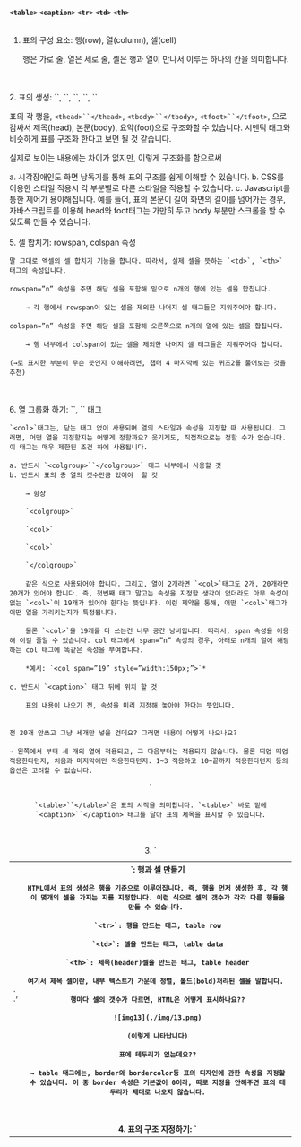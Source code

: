 **`<table>`    `<caption>`    `<tr>`    `<td>`    `<th>`**
<br> 
<br> 
1. 표의 구성 요소: 행(row), 열(column), 셀(cell)
    
    행은 가로 줄, 열은 세로 줄, 셀은 행과 열이 만나서 이루는 하나의 칸을 의미합니다.
<br> 
<br>    
2. 표의 생성: `<table>`, `<caption>`
    
    `<table>``</table>`은 표의 시작을 의미합니다. `<table>` 바로 밑에 `<caption>``</caption>`태그를 달아 표의 제목을 표시할 수 있습니다.
    
<br> 
<br> 
3. `<tr>`, `<td>`, `<th>`: 행과 셀 만들기
    
    HTML에서 표의 생성은 행을 기준으로 이루어집니다. 즉, 행을 먼저 생성한 후, 각 행이 몇개의 셀을 가지는 지를 지정합니다. 이런 식으로 셀의 갯수가 각각 다른 행들을 만들 수 있습니다. 
    
    `<tr>`: 행을 만드는 태그, table row
    
    `<td>`: 셀을 만드는 태그, table data
    
    `<th>`: 제목(header)셀을 만드는 태그, table header
    
    여기서 제목 셀이란, 내부 텍스트가 가운데 정렬, 볼드(bold)처리된 셀을 말합니다. 
    
    행마다 셀의 갯수가 다르면, HTML은 어떻게 표시하나요??
    
    ![img13](./img/13.png)
    
    (이렇게 나타납니다)
    
    표에 테두리가 없는데요??
    
    → table 태그에는, border와 bordercolor등 표의 디자인에 관한 속성을 지정할 수 있습니다. 이 중 border 속성은 기본값이 0이라, 따로 지정을 안해주면 표의 테두리가 제대로 나오지 않습니다.
<br> 
<br>    
4. 표의 구조 지정하기: `<thead>`, `<tbody>`, `<tfoot>`

표의 각 행을, `<thead>``</thead>`, `<tbody>``</tbody>`, `<tfoot>``</tfoot>`, 으로 감싸서 제목(head), 본문(body), 요약(foot)으로 구조화할 수 있습니다. 시멘틱 태그와 비슷하게 표를 구조화 한다고 보면 될 것 같습니다.

실제로 보이는 내용에는 차이가 없지만, 이렇게 구조화를 함으로써

a. 시각장애인도 화면 낭독기를 통해 표의 구조를 쉽게 이해할 수 있습니다.
b. CSS를 이용한 스타일 적용시 각 부분별로 다른 스타일을 적용할 수 있습니다.
c. Javascript를 통한 제어가 용이해집니다. 예를 들어, 표의 본문이 길어 화면의 길이를 넘어가는 경우, 자바스크립트를 이용해 head와 foot태그는 가만히 두고 body 부분만 스크롤을 할 수 있도록 만들 수 있습니다.
<br> 
<br> 
5. 셀 합치기: rowspan, colspan 속성
    
    말 그대로 엑셀의 셀 합치기 기능을 합니다. 따라서, 실제 셀을 뜻하는 `<td>`, `<th>` 태그의 속성입니다. 
    
    rowspan=”n” 속성을 주면 해당 셀을 포함해 밑으로 n개의 행에 있는 셀을 합칩니다.

		→ 각 행에서 rowspan이 있는 셀을 제외한 나머지 셀 태그들은 지워주어야 합니다.

	colspan=”n” 속성을 주면 해당 셀을 포함해 오른쪽으로 n개의 열에 있는 셀을 합칩니다.

		→ 행 내부에서 colspan이 있는 셀을 제외한 나머지 셀 태그들은 지워주어야 합니다.

	(→로 표시한 부분이 무슨 뜻인지 이해하려면, 챕터 4 마지막에 있는 퀴즈2를 풀어보는 것을 추천)
<br> 
<br> 
6. 열 그룹화 하기: `<col>`, `<colgroup>` 태그
    
    `<col>`태그는, 닫는 태그 없이 사용되며 열의 스타일과 속성을 지정할 때 사용됩니다. 그러면, 어떤 열을 지정할지는 어떻게 정할까요? 웃기게도, 직접적으로는 정할 수가 없습니다. 이 태그는 매우 제한된 조건 하에 사용됩니다.
    
    a. 반드시 `<colgroup>``</colgroup>` 태그 내부에서 사용할 것
    b. 반드시 표의 총 열의 갯수만큼 있어야  할 것
        
        → 항상 
        
        `<colgroup>`
        
        `<col>`
        
        `<col>`
        
        `</colgroup>`
        
        같은 식으로 사용되어야 합니다. 그리고, 열이 2개라면 `<col>`태그도 2개, 20개라면 20개가 있어야 합니다. 즉, 첫번째 태그 말고는 속성을 지정할 생각이 없더라도 아무 속성이 없는 `<col>`이 19개가 있어야 한다는 뜻입니다. 이런 제약을 통해, 어떤 `<col>`태그가 어떤 열을 가리키는지가 특정됩니다.
        
        물론 `<col>`을 19개를 다 쓰는건 너무 공간 낭비입니다. 따라서, span 속성을 이용해 이걸 줄일 수 있습니다. col 태그에서 span=”n” 속성의 경우, 아래로 n개의 열에 해당하는 col 태그에 똑같은 속성을 부여합니다.
        
        *예시: `<col span=”19” style=”width:150px;”>`*
        
    c. 반드시 `<caption>` 태그 뒤에 위치 할 것
        
        표의 내용이 나오기 전, 속성을 미리 지정해 놓아야 한다는 뜻입니다.
        
    
    전 20개 안쓰고 그냥 세개만 넣을 건데요? 그러면 내용이 어떻게 나오나요?
    
    → 왼쪽에서 부터 세 개의 열에 적용되고, 그 다음부터는 적용되지 않습니다. 물론 띄엄 띄엄 적용한다던지, 처음과 마지막에만 적용한다던지. 1~3 적용하고 10~끝까지 적용한다던지 등의 옵션은 고려할 수 없습니다.